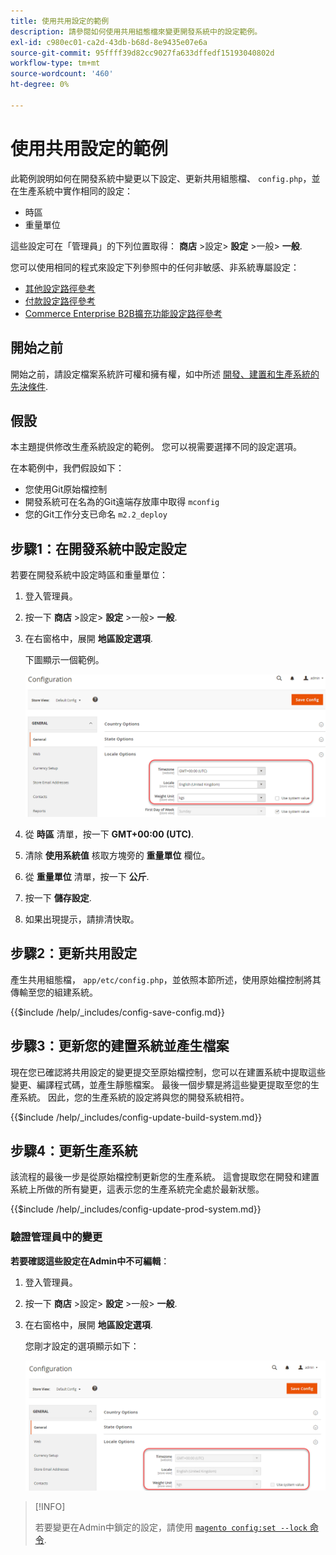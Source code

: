 ```yaml
---
title: 使用共用設定的範例
description: 請參閱如何使用共用組態檔來變更開發系統中的設定範例。
exl-id: c980ec01-ca2d-43db-b68d-8e9435e07e6a
source-git-commit: 95ffff39d82cc9027fa633dffedf15193040802d
workflow-type: tm+mt
source-wordcount: '460'
ht-degree: 0%

---
```


# 使用共用設定的範例

此範例說明如何在開發系統中變更以下設定、更新共用組態檔、 `config.php`，並在生產系統中實作相同的設定：

- 時區
- 重量單位

這些設定可在「管理員」的下列位置取得： **商店** >設定> **設定** >一般> **一般**.

您可以使用相同的程式來設定下列參照中的任何非敏感、非系統專屬設定：

- [其他設定路徑參考](../reference/config-reference-general.md)
- [付款設定路徑參考](../reference/config-reference-payment.md)
- [Commerce Enterprise B2B擴充功能設定路徑參考](../reference/config-reference-b2b.md)

## 開始之前

開始之前，請設定檔案系統許可權和擁有權，如中所述 [開發、建置和生產系統的先決條件](../deployment/prerequisites.md).

## 假設

本主題提供修改生產系統設定的範例。 您可以視需要選擇不同的設定選項。

在本範例中，我們假設如下：

- 您使用Git原始檔控制
- 開發系統可在名為的Git遠端存放庫中取得 `mconfig`
- 您的Git工作分支已命名 `m2.2_deploy`

## 步驟1：在開發系統中設定設定

若要在開發系統中設定時區和重量單位：

1. 登入管理員。
1. 按一下 **商店** >設定> **設定** >一般> **一般**.
1. 在右窗格中，展開 **地區設定選項**.

   下圖顯示一個範例。

   ![在開發系統中設定地區設定選項](../../assets/configuration/split-deploy-set-locale.png)

1. 從 **時區** 清單，按一下 **GMT+00:00 (UTC)**.
1. 清除 **使用系統值** 核取方塊旁的 **重量單位** 欄位。
1. 從 **重量單位** 清單，按一下 **公斤**.
1. 按一下 **儲存設定**.
1. 如果出現提示，請排清快取。

## 步驟2：更新共用設定

產生共用組態檔， `app/etc/config.php`，並依照本節所述，使用原始檔控制將其傳輸至您的組建系統。

{{$include /help/_includes/config-save-config.md}}

## 步驟3：更新您的建置系統並產生檔案

現在您已確認將共用設定的變更提交至原始檔控制，您可以在建置系統中提取這些變更、編譯程式碼，並產生靜態檔案。 最後一個步驟是將這些變更提取至您的生產系統。 因此，您的生產系統的設定將與您的開發系統相符。

{{$include /help/_includes/config-update-build-system.md}}

## 步驟4：更新生產系統

該流程的最後一步是從原始檔控制更新您的生產系統。 這會提取您在開發和建置系統上所做的所有變更，這表示您的生產系統完全處於最新狀態。

{{$include /help/_includes/config-update-prod-system.md}}

### 驗證管理員中的變更

**若要確認這些設定在Admin中不可編輯**：

1. 登入管理員。
1. 按一下 **商店** >設定> **設定** >一般> **一般**.
1. 在右窗格中，展開 **地區設定選項**.

   您剛才設定的選項顯示如下：

   ![設定選項在Admin中不可編輯](../../assets/configuration/split-deploy-not-editable.png)

>[!INFO]
>
>若要變更在Admin中鎖定的設定，請使用 [`magento config:set --lock` 命令](../cli/set-configuration-values.md).
